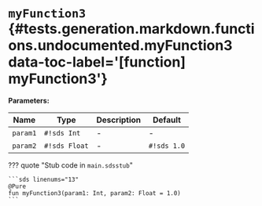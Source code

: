 [//]: # (DO NOT EDIT THIS FILE DIRECTLY. Instead, edit the corresponding stub file and execute `npm run docs:api`.)

# <code class="doc-symbol doc-symbol-function"></code> `myFunction3` {#tests.generation.markdown.functions.undocumented.myFunction3 data-toc-label='[function] myFunction3'}

**Parameters:**

| Name | Type | Description | Default |
|------|------|-------------|---------|
| `param1` | `#!sds Int` | - | - |
| `param2` | `#!sds Float` | - | `#!sds 1.0` |

??? quote "Stub code in `main.sdsstub`"

    ```sds linenums="13"
    @Pure
    fun myFunction3(param1: Int, param2: Float = 1.0)
    ```
